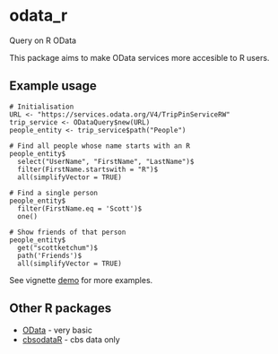 # odata_r
Query on R OData

This package aims to make OData services more accesible to R users.

## Example usage

```{R}
# Initialisation
URL <- "https://services.odata.org/V4/TripPinServiceRW"
trip_service <- ODataQuery$new(URL)
people_entity <- trip_service$path("People")

# Find all people whose name starts with an R
people_entity$
  select("UserName", "FirstName", "LastName")$
  filter(FirstName.startswith = "R")$
  all(simplifyVector = TRUE)

# Find a single person
people_entity$
  filter(FirstName.eq = 'Scott')$
  one()

# Show friends of that person
people_entity$
  get("scottketchum")$
  path('Friends')$
  all(simplifyVector = TRUE)
```

See vignette [demo](vignettes/demo.Rmd) for more examples.

## Other R packages

- [OData](https://cran.r-project.org/web/packages/OData/) - very basic
- [cbsodataR](https://cran.r-project.org/web/packages/cbsodataR/) - cbs data only
